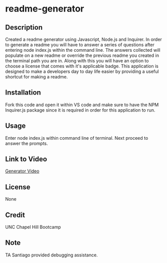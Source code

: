 # readme-generator

## Description

Created a readme generator using Javascript, Node.js and Inquirer. In order to generate a readme you will have to answer a series of questions after entering node index.js within the command line. The answers collected will populate on a new readme or override the previous readme you created in the terminal path you are in. Along with this you will have an option to choose a license that comes with it's applicable badge. This application is designed to make a developers day to day life easier by providing a useful shortcut for making a readme.

## Installation

Fork this code and open it within VS code and make sure to have the NPM Inquirer.js package since it is required in order for this application to run. 

## Usage

Enter node index.js within command line of terminal. Next proceed to answer the prompts.

## Link to Video

[Generator Video](https://github.com/KathyrnY/readme-generator/assets/127566404/0b36c605-675d-4b07-81b2-1e2cec15483e)

## License

None

## Credit 

UNC Chapel Hill Bootcamp

## Note

TA Santiago provided debugging assistance. 


